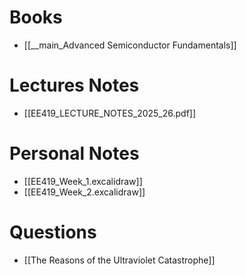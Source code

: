 # Books
- [[__main_Advanced Semiconductor Fundamentals]]

# Lectures Notes
- [[EE419_LECTURE_NOTES_2025_26.pdf]]

# Personal Notes
- [[EE419_Week_1.excalidraw]]
- [[EE419_Week_2.excalidraw]]

# Questions
- [[The Reasons of the Ultraviolet Catastrophe]]